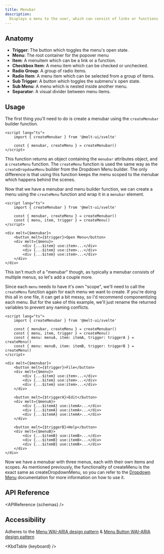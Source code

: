 ```yaml
---
title: Menubar
description:
  Displays a menu to the user, which can consist of links or functions, triggered by a button.
---
```


<script>
    import { APIReference, KbdTable } from '$docs/components'
    export let schemas
    export let keyboard
</script>

## Anatomy

- **Trigger**: The button which toggles the menu's open state.
- **Menu**: The root container for the popover menu
- **Item**: A menuitem which can be a link or a function.
- **Checkbox Item**: A menu item which can be checked or unchecked.
- **Radio Group**: A group of radio items.
- **Radio Item**: A menu item which can be selected from a group of items.
- **Sub Trigger**: A button which toggles the submenu's open state.
- **Sub Menu**: A menu which is nested inside another menu.
- **Separator**: A visual divider between menu items.

## Usage

The first thing you'll need to do is create a menubar using the `createMenubar` builder function.

```svelte {4}
<script lang="ts">
	import { createMenubar } from '@melt-ui/svelte'

	const { menubar, createMenu } = createMenubar()
</script>
```

This function returns an object containing the `menubar` attributes object, and a `createMenu`
function. The `createMenu` function is used the same way as the `createDropdownMenu` builder from
the Dropdown Menu builder. The only difference is that using this function keeps the menu scoped to
the menubar which happens behind the scenes.

Now that we have a menubar and menu builder function, we can create a menu using the `createMenu`
function and wrap it in a `menubar` element.

```svelte {5}
<script lang="ts">
	import { createMenubar } from '@melt-ui/svelte'

	const { menubar, createMenu } = createMenubar()
	const { menu, item, trigger } = createMenu()
</script>

<div melt={$menubar}>
	<button melt={$trigger}>Open Menu</button>
	<div melt={$menu}>
		<div {...$item} use:item>...</div>
		<div {...$item} use:item>...</div>
		<div {...$item} use:item>...</div>
	</div>
</div>
```

This isn't much of a "menubar" though, as typically a menubar consists of multiple menus, so let's
add a couple more.

Since each `menu` needs to have it's own "scope", we'll need to call the `createMenu` function again
for each menu we want to create. If you're doing this all in one file, it can get a bit messy, so
I'd recommend componentizing each menu. But for the sake of this example, we'll just rename the
returned variables to prevent any naming conflicts.

```svelte {6-7}
<script lang="ts">
	import { createMenubar } from '@melt-ui/svelte'

	const { menubar, createMenu } = createMenubar()
	const { menu, item, trigger } = createMenu()
	const { menu: menuA, item: itemA, trigger: triggerA } = createMenu()
	const { menu: menuB, item: itemB, trigger: triggerB } = createMenu()
</script>

<div melt={$menubar}>
	<button melt={$trigger}>File</button>
	<div melt={$menu}>
		<div {...$item} use:item>...</div>
		<div {...$item} use:item>...</div>
		<div {...$item} use:item>...</div>
	</div>

	<button melt={$triggerA}>Edit</button>
	<div melt={$menuA}>
		<div {...$itemA} use:itemA>...</div>
		<div {...$itemA} use:itemA>...</div>
		<div {...$itemA} use:itemA>...</div>
	</div>

	<button melt={$triggerB}>Help</button>
	<div melt={$menuB}>
		<div {...$itemB} use:itemB>...</div>
		<div {...$itemB} use:itemB>...</div>
		<div {...$itemB} use:itemB>...</div>
	</div>
</div>
```

Now we have a menubar with three menus, each with their own items and scopes. As mentioned
previously, the functionality of createMenu is the exact same as createDropdownMenu, so you can
refer to the [Dropdown Menu](/docs/builders/dropdown-menu) documentation for more information on how
to use it.

## API Reference

<APIReference {schemas} />

## Accessibility

Adheres to the [Menu WAI-ARIA design pattern](https://www.w3.org/WAI/ARIA/apg/patterns/menubar/) &
[Menu Button WAI-ARIA design pattern](https://www.w3.org/WAI/ARIA/apg/patterns/menubutton/)

<KbdTable {keyboard} />
